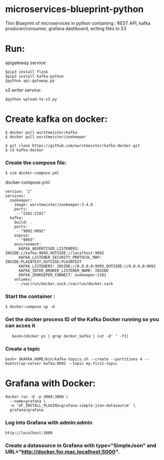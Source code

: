 # microservices-blueprint-python
Thin Blueprint of microservices in python containing : REST API, kafka producer/consumer, grafana dashboard, writing files to S3


Run:
=====

apigateway service: 

```
$pip3 install flask
$pip3 install kafka-python
$python api-gateway.py
```

s3 writer service: 

```
$python upload-to-s3.py
```

Create kafka on docker:
========================
```
$ docker pull wurstmeister/kafka
$ docker pull wurstmeister/zookeeper

$ git clone https://github.com/wurstmeister/kafka-docker.git 
$ cd kafka-docker 
```

### Create the compose file: 
```$ vim docker-compose.yml```

docker-compose.yml:
```
version: '2'
services:
  zookeeper:
    image: wurstmeister/zookeeper:3.4.6
    ports:
     - "2181:2181"
  kafka:
    build: .
    ports:
     - "9092:9092"
    expose:
     - "9093"
    environment:
      KAFKA_ADVERTISED_LISTENERS: INSIDE://kafka:9093,OUTSIDE://localhost:9092
      KAFKA_LISTENER_SECURITY_PROTOCOL_MAP: INSIDE:PLAINTEXT,OUTSIDE:PLAINTEXT
      KAFKA_LISTENERS: INSIDE://0.0.0.0:9093,OUTSIDE://0.0.0.0:9092
      KAFKA_INTER_BROKER_LISTENER_NAME: INSIDE
      KAFKA_ZOOKEEPER_CONNECT: zookeeper:2181
    volumes:
     - /var/run/docker.sock:/var/run/docker.sock
```

### Start the container : 
```$ docker-compose up -d```

### Get the docker process ID of the Kafka Docker running so you can acces it
```$docker exec -i -t -u root $(docker ps | grep docker_kafka | cut -d' ' -f1) /bin/bash
   bash>(docker ps | grep docker_kafka | cut -d' ' -f1)
```

### Create a topic
```bash> $KAFKA_HOME/bin/kafka-topics.sh --create --partitions 4 --bootstrap-server kafka:9092 --topic my-first-topic```

Grafana with Docker: 
=====================
```
docker run -d -p 3000:3000 \
  --name=grafana \
  -e 'GF_INSTALL_PLUGINS=grafana-simple-json-datasource' \
  grafana/grafana
```

### Log into Grafana with admin:admin
```http://localhost:3000 ```

### Create a datasource in Grafana with type="SimpleJson" and URL="http://docker.for.mac.localhost:5000".
